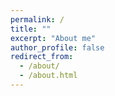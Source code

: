 ```yaml
---
permalink: /
title: ""
excerpt: "About me"
author_profile: false
redirect_from: 
  - /about/
  - /about.html
---
```



<html lang="en">
<head>
    <meta charset="UTF-8">
    <meta name="viewport" content="width=device-width, initial-scale=1.0">
    <title>Two Columns</title>
    <style>
        .columns {
            display: flex;
            justify-content: space-between;
        }

        .column1 {
            width: 30%; /* 조절 가능 */
            border: 1px solid #F2F2F2;
            padding: 10px;
            box-sizing: border-box;
        }

        .column2 {
            width: 70%; /* 조절 가능 */
            border: 1px solid #F2F2F2;
            padding: 10px;
            box-sizing: border-box;
        }

        .column3 {
            width: 40%; /* 조절 가능 */
            border: 1px solid #F2F2F2;
            padding: 10px;
            box-sizing: border-box;
        }

        .column4 {
            width: 60%; /* 조절 가능 */
            border: 1px solid #F2F2F2;
            padding: 10px;
            box-sizing: border-box;
        }

        .column5 {
            width: 100%; /* 조절 가능 */
            border: 1px solid #FFFFFF;
            padding: 20px;
            box-sizing: border-box;
        }

        .column6 {
            width: 50%; /* 조절 가능 */
            border: 1px solid #FFFFFF;
            padding: 20px;
            box-sizing: border-box;
        }

        h1 { text-align: center; }

        li{ list-style-position: inside; 
            text-indent: -20px;
        }

        .inside { list-style-position: inside; }

        
    </style>
</head>


<body bgcolor='#F2F2F2'>

<div class="columns">
    <div class="column1">
        <p>  <img src="https://github.com/int141312/int141312.github.io/blob/gh-pages/images/profile.png?raw=true">   </p> 
        <h1> Jisung Son </h1>
        <a> jisung9973@gmail.com  </a>
    </div>

    <div class="column2">
        <p>I am a deep learning enthusiast with a keen interest in generative models, diffusion models, and the underlying principles of deep learning. My passion lies in designing interpretable and inferable generative models that can emulate the complexities of the real world.
        </p>
        
        <p>
My goal is not just to create models that can generate realistic outputs, but also to forge a deeper understanding of deep learning architectures and methodologies. Through this journey, I am committed to advancing research that demystifies the core mechanics of AI, making it as accessible and as natural to use in our daily lives as a calculator.
        </p>
    <div class="columns">
      <div class="column3">
        <h3> Interests </h3>
        <ul class="inside">
          <li> Deep Learning </li>
          <li> Generative AI </li>
          <li> Diffusion models </li>
        </ul>
      </div>

      <div class="column2">
        <h3> Education </h3>
        <ul class="inside">
          <li> Gwangju Institute of Science and Technology <br> (2023-2025) M.S in Artificial Intelligence  </li>
           
          <li> Ulsan National Institute of Science and Technology <br> (2014-2019) B.S in Physics, minor in Nuclear Science and Engineering </li> 
          
        </ul>
        
      </div>

    </div>
        
    </div>
</div>

<br>


<div id="research" name="research" class="columns" style='background-color: #ffffff' >
    <br>
    <div class="column5">
      <h1> Research & Projects </h1> 
      <h3> Model Sensitivity </h3>
      <p>
      Apply formulas to predict how parameters change as data changes without retraining.
      </p>      

      <h3> Development and Training of Reinforcement Learning Environments with Dynamic Terrain Considerations: A Case Study on Robot Vacuum Cleaner (2023.03 ~ 2023.06) </h3>
      <p> * Language: Python </p>

      <div class="columns" style='background-color: #ffffff'>
        <div class="column6">
        <p>  Reinforcement learning is commonly applied to learn optimal decision-making in stationary environments. However, in real-world scenarios, stationary environments are limited, and thus, the use of reinforcement learning in machine intelligence applications is limited. In the case of robot vacuum cleaners, companies typically employ simple algorithms or basic machine learning techniques to determine the robot’s movement path. These approaches fail to address the issue of adapting to environmental changes that occur during the cleaning process. We aim to develop a reinforcement learning environment that can be used to enhance the efficiency of robot vacuum cleaners and use the environment to train a robot vacuum cleaner agent. We created a dynamic grid-world-based learning environment that incorporates potential changes in the real world. We trained a robot vacuum cleaner to navigate the room efficiently and compared its performance with traditional algorithm-based approaches.  </p> 
        </div>

        <div class="column6">
          <p> {% include video.html id="3AfjKQNlUwY"%} </p>
        </div>

      </div>

      <h3> Development of efficient dictionary training technology for large Korean language models (2024. 01 ~ 2024. 12) </h3>
      
    </div>
</div>

<br>

<div id="study" name="study" class="columns" style='background-color: #ffffff' >
    <br>
    <div class="column5">
      <h1> Study </h1> 
      
      <h3> Why ML lost and DL became the trend? </h3>
      <a href="https://www.notion.so/Why-ML-lost-and-DL-became-the-trend-2249f0f11b16451c93b79d5214356bc7" target="_blank"> Notion </a>

      <h3> Discussion of deep learning representations </h3>
      <a href="https://panoramic-timer-f8a.notion.site/Discussion-of-deep-learning-representations-a48f244a96264b578ae3ffb277ceb1cf" target="_blank"> Notion </a>

      <h3> Diffusion model Background </h3>
      <a href="https://www.notion.so/Diffusion-model-Background-9b61df6e3d8846a2a55c378a8024bfa1" target="_blank"> Notion </a>
      
    </div>
</div>

<br>

<div id="experience" name="experience" class="columns" style='background-color: #ffffff' >
  <br>
  <div class="column5">
    <h1> Experience </h1>
    <h3> Teaching </h3>
    <ul class="inside">
    <li> General PhysicsⅠ, UNIST (spring 2018) </li>
    <li> General Physics Ⅱ, UNIST (fall 2018) </li>
    <li> Calculus Ⅱ, UNIST (fall 2018) </li>
    </ul>
 
    <h3> Military Service </h3>
    <ul class="inside">
    <li> ROKAF (2020-2022) </li>
    </ul>

    <h3> Additional Education </h3>
    <ul class="inside">
    <li> KIAS-APCTP Statistical Physics Winter School (POSTECH) (2020) - ML & Deep Learning </li>
    <li> Data Youth Campus (Yonsei University) (2022) - Big Data analysis & Deep Learning </li>
    </ul>


  </div>
</div>

<br>

<div id="Motto" name="Motto" class="columns" style='background-color: #ffffff' >
  <br>
  <div class="column5">
    <h1> Life Motto </h1>
    <h3> Let's do something I'm passionate about. </h3>
    <p> No matter what you do, there will always come a time when it's hard and you feel like giving up. To get through those moments, you need to do something you love and are passionate about. This is the secret to success and how I live my life. </p>

    <h3> Muscle growth </h3>
    <p> If you look at the process of muscle development, the first thing that happens is that muscle fibers tear, and new muscle fibers grow to fill the void. Human growth is no different than muscle development. The right amount of "tearing" is what makes you grow. </p> 
 



  </div>
</div>



</body>
</html>







<h2> Skills </h2>
* Python, C++, C#, HTML  
* Deep Learning Frame work: PyTorch
* 3D modeling: Unreal Engine, Unity, Sketchup







